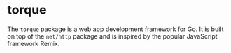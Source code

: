 # torque
The `torque` package is a web app development framework for Go. It is built on top of the `net/http` package and is inspired by the popular JavaScript framework Remix.
